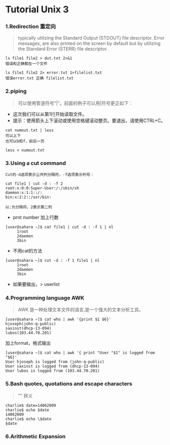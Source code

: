 Tutorial Unix 3
=====

### 1.Redirection 重定向
> typically utilizing the Standard Output (STDOUT) file descriptor. 
> Error messages, are also printed on the screen by default but by utilizing the Standard Error (STERR) file descriptor. 

```
ls file1 file2 > dut.txt 2>&1
错误和正确都在一个文件

ls file1 file2 2> error.txt 1>filelist.txt
错误error.txt 正确 filelist.txt
```

### 2.piping
> 可以使用管道符号“|”。前面的例子可以用|符号更正如下：
* 这次我们可以从第1行开始读取文件。
* 提示：使用箭头上下滚动或使用空格键滚动整页。要退出，请使用CTRL+C。
```
cat numout.txt | less
可以上下
也可以b和f，前后一页
```
```
less < numout.txt

```
### 3.Using a cut command
```
Cut的-d选项表示公共列分隔符，-f选项表示列号：

cat file1 | cut -d : -f 2
root:x:0:0:Super-User:/:/sbin/sh
daemon:x:1:1::/:
bin:x:2:2::/usr/bin:

以:为分隔符，2表示第二列
```
* prnt number 加上行数
```
[user@sahara ~]$ cat file1 | cut -d : -f 1 | nl
     1root
     2daemon
     3bin
```

* 不用cat的方法
```
[user@sahara ~]$ cut -d : -f 1 file1 | nl
     1root
     2daemon
     3bin
```
* 如果要输出，> userlist

### 4.Programming language AWK
> AWK 是一种处理文本文件的语言,是一个强大的文本分析工具。
```
[user@sahara ~]$ cat who | awk '{print $1 $6}'
hjoseph(john-q-public)
saxinst(dhcp-13-094)
lubos(103.44.70.201)
```

加上format，格式输出
```
[user@sahara ~]$ cat who | awk '{ print "User "$1" is logged from "$6}'
User hjoseph is logged from (john-q-public)
User saxinst is logged from (dhcp-13-094)
User lubos is logged from (103.44.70.201)
```



### 5.Bash quotes, quotations and escape characters

> "\" 转义 
```
charlie$ date=14062009
charlie$ echo $date
14062009
charlie$ echo \$date
$date
```



### 6.Arithmetic Expansion
